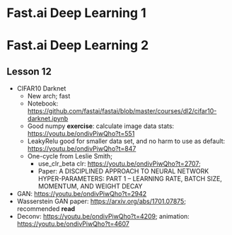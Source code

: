 # Fast.ai Deep Learning 1

# Fast.ai Deep Learning 2
## Lesson 12
- CIFAR10 Darknet 
  - New arch; fast
  - Notebook: https://github.com/fastai/fastai/blob/master/courses/dl2/cifar10-darknet.ipynb
  - Good numpy **exercise**: calculate image data stats: https://youtu.be/ondivPiwQho?t=551
  - LeakyRelu good for smaller data set, and no harm to use as default: https://youtu.be/ondivPiwQho?t=847
  - One-cycle from Leslie Smith; 
    - use_clr_beta clr: https://youtu.be/ondivPiwQho?t=2707; 
    - Paper: A DISCIPLINED APPROACH TO NEURAL NETWORK HYPER-PARAMETERS: PART 1 – LEARNING RATE, BATCH SIZE, MOMENTUM, AND WEIGHT DECAY
- GAN: https://youtu.be/ondivPiwQho?t=2942
 - Wasserstein GAN paper: https://arxiv.org/abs/1701.07875; recommended **read**
 - Deconv: https://youtu.be/ondivPiwQho?t=4209; animation: https://youtu.be/ondivPiwQho?t=4607
 
